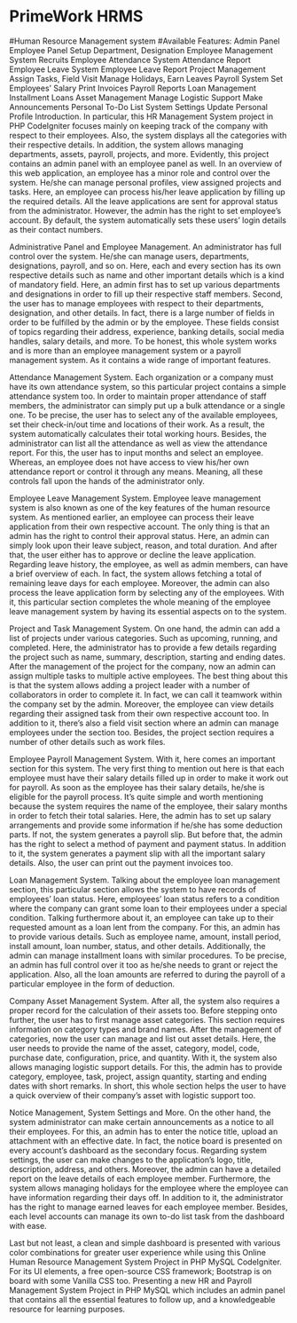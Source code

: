 # PrimeWork HRMS
#Human Resource Management system
#Available Features:
Admin Panel
Employee Panel
Setup Department, Designation
Employee Management System
Recruits
Employee Attendance System
Attendance Report
Employee Leave System
Employee Leave Report
Project Management
Assign Tasks, Field Visit
Manage Holidays, Earn Leaves
Payroll System
Set Employees’ Salary
Print Invoices
Payroll Reports
Loan Management
Installment Loans
Asset Management
Manage Logistic Support
Make Announcements
Personal To-Do List
System Settings
Update Personal Profile
Introduction.
In particular, this HR Management System project in PHP CodeIgniter focuses mainly on keeping track of the company with respect to their employees. Also, the system displays all the categories with their respective details. In addition, the system allows managing departments, assets, payroll, projects, and more. Evidently, this project contains an admin panel with an employee panel as well. In an overview of this web application, an employee has a minor role and control over the system. He/she can manage personal profiles, view assigned projects and tasks. Here, an employee can process his/her leave application by filling up the required details. All the leave applications are sent for approval status from the administrator. However, the admin has the right to set employee’s account. By default, the system automatically sets these users’ login details as their contact numbers.

Administrative Panel and Employee Management.
An administrator has full control over the system. He/she can manage users, departments, designations, payroll, and so on. Here, each and every section has its own respective details such as name and other important details which is a kind of mandatory field. Here, an admin first has to set up various departments and designations in order to fill up their respective staff members. Second, the user has to manage employees with respect to their departments, designation, and other details. In fact, there is a large number of fields in order to be fulfilled by the admin or by the employee. These fields consist of topics regarding their address, experience, banking details, social media handles, salary details, and more. To be honest, this whole system works and is more than an employee management system or a payroll management system. As it contains a wide range of important features.

Attendance Management System.
Each organization or a company must have its own attendance system, so this particular project contains a simple attendance system too. In order to maintain proper attendance of staff members, the administrator can simply put up a bulk attendance or a single one. To be precise, the user has to select any of the available employees, set their check-in/out time and locations of their work. As a result, the system automatically calculates their total working hours. Besides, the administrator can list all the attendance as well as view the attendance report. For this, the user has to input months and select an employee. Whereas, an employee does not have access to view his/her own attendance report or control it through any means. Meaning, all these controls fall upon the hands of the administrator only.


Employee Leave Management System.
Employee leave management system is also known as one of the key features of the human resource system. As mentioned earlier, an employee can process their leave application from their own respective account. The only thing is that an admin has the right to control their approval status. Here, an admin can simply look upon their leave subject, reason, and total duration. And after that, the user either has to approve or decline the leave application. Regarding leave history, the employee, as well as admin members, can have a brief overview of each. In fact, the system allows fetching a total of remaining leave days for each employee. Moreover, the admin can also process the leave application form by selecting any of the employees. With it, this particular section completes the whole meaning of the employee leave management system by having its essential aspects on to the system.

Project and Task Management System.
On one hand, the admin can add a list of projects under various categories. Such as upcoming, running, and completed. Here, the administrator has to provide a few details regarding the project such as name, summary, description, starting and ending dates. After the management of the project for the company, now an admin can assign multiple tasks to multiple active employees. The best thing about this is that the system allows adding a project leader with a number of collaborators in order to complete it. In fact, we can call it teamwork within the company set by the admin. Moreover, the employee can view details regarding their assigned task from their own respective account too. In addition to it, there’s also a field visit section where an admin can manage employees under the section too. Besides, the project section requires a number of other details such as work files.


 
Employee Payroll Management System.
With it, here comes an important section for this system. The very first thing to mention out here is that each employee must have their salary details filled up in order to make it work out for payroll. As soon as the employee has their salary details, he/she is eligible for the payroll process. It’s quite simple and worth mentioning because the system requires the name of the employee, their salary months in order to fetch their total salaries. Here, the admin has to set up salary arrangements and provide some information if he/she has some deduction parts. If not, the system generates a payroll slip. But before that, the admin has the right to select a method of payment and payment status. In addition to it, the system generates a payment slip with all the important salary details. Also, the user can print out the payment invoices too.

Loan Management System.
Talking about the employee loan management section, this particular section allows the system to have records of employees’ loan status. Here, employees’ loan status refers to a condition where the company can grant some loan to their employees under a special condition. Talking furthermore about it, an employee can take up to their requested amount as a loan lent from the company. For this, an admin has to provide various details. Such as employee name, amount, install period, install amount, loan number, status, and other details. Additionally, the admin can manage installment loans with similar procedures. To be precise, an admin has full control over it too as he/she needs to grant or reject the application. Also, all the loan amounts are referred to during the payroll of a particular employee in the form of deduction.

Company Asset Management System.
After all, the system also requires a proper record for the calculation of their assets too. Before stepping onto further, the user has to first manage asset categories. This section requires information on category types and brand names. After the management of categories, now the user can manage and list out asset details. Here, the user needs to provide the name of the asset, category, model, code, purchase date, configuration, price, and quantity. With it, the system also allows managing logistic support details. For this, the admin has to provide category, employee, task, project, assign quantity, starting and ending dates with short remarks. In short, this whole section helps the user to have a quick overview of their company’s asset with logistic support too.

Notice Management, System Settings and More.
On the other hand, the system administrator can make certain announcements as a notice to all their employees. For this, an admin has to enter the notice title, upload an attachment with an effective date. In fact, the notice board is presented on every account’s dashboard as the secondary focus. Regarding system settings, the user can make changes to the application’s logo, title, description, address, and others. Moreover, the admin can have a detailed report on the leave details of each employee member. Furthermore, the system allows managing holidays for the employee where the employee can have information regarding their days off. In addition to it, the administrator has the right to manage earned leaves for each employee member. Besides, each level accounts can manage its own to-do list task from the dashboard with ease.

Last but not least, a clean and simple dashboard is presented with various color combinations for greater user experience while using this Online Human Resource Management System Project in PHP MySQL CodeIgniter. For its UI elements, a free open-source CSS framework; Bootstrap is on board with some Vanilla CSS too. Presenting a new HR and Payroll Management System Project in PHP MySQL which includes an admin panel that contains all the essential features to follow up, and a knowledgeable resource for learning purposes.




